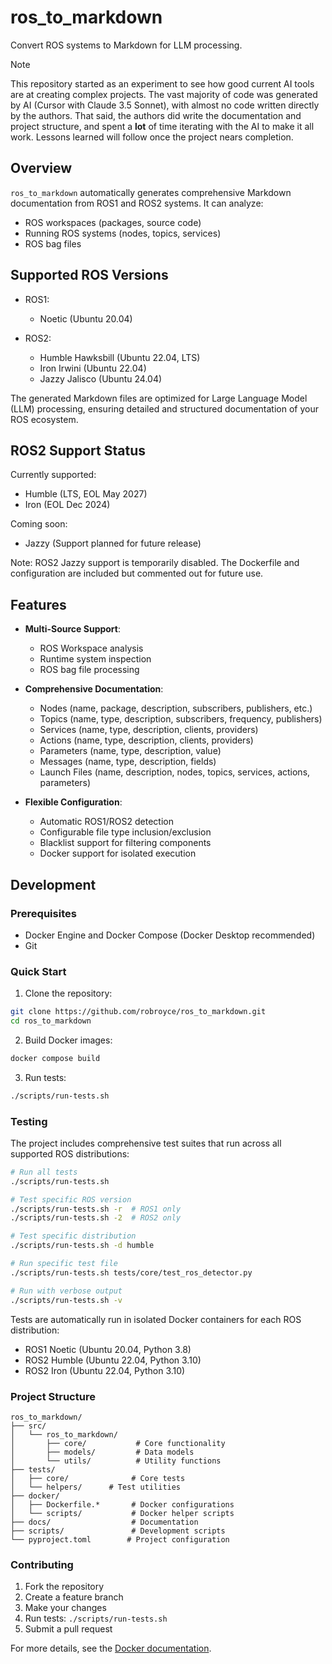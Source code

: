 # ros_to_markdown

Convert ROS systems to Markdown for LLM processing.

> [!Note]
> This repository started as an experiment to see how good current AI tools are at creating complex projects. The vast majority of code was generated by AI (Cursor with Claude 3.5 Sonnet), with almost no code written directly by the authors. That said, the authors did write the documentation and project structure, and spent a **lot** of time iterating with the AI to make it all work. Lessons learned will follow once the project nears completion.

## Overview

`ros_to_markdown` automatically generates comprehensive Markdown documentation from ROS1 and ROS2 systems. It can analyze:
- ROS workspaces (packages, source code)
- Running ROS systems (nodes, topics, services)
- ROS bag files

## Supported ROS Versions

- ROS1:
  - Noetic (Ubuntu 20.04)

- ROS2:
  - Humble Hawksbill (Ubuntu 22.04, LTS)
  - Iron Irwini (Ubuntu 22.04)
  - Jazzy Jalisco (Ubuntu 24.04)

The generated Markdown files are optimized for Large Language Model (LLM) processing, ensuring detailed and structured documentation of your ROS ecosystem.

## ROS2 Support Status

Currently supported:
- Humble (LTS, EOL May 2027)
- Iron (EOL Dec 2024)

Coming soon:
- Jazzy (Support planned for future release)

Note: ROS2 Jazzy support is temporarily disabled. The Dockerfile and configuration are included but commented out for future use.

## Features

- **Multi-Source Support**:
  - ROS Workspace analysis
  - Runtime system inspection
  - ROS bag file processing

- **Comprehensive Documentation**:
  - Nodes (name, package, description, subscribers, publishers, etc.)
  - Topics (name, type, description, subscribers, frequency, publishers)
  - Services (name, type, description, clients, providers)
  - Actions (name, type, description, clients, providers)
  - Parameters (name, type, description, value)
  - Messages (name, type, description, fields)
  - Launch Files (name, description, nodes, topics, services, actions, parameters)

- **Flexible Configuration**:
  - Automatic ROS1/ROS2 detection
  - Configurable file type inclusion/exclusion
  - Blacklist support for filtering components
  - Docker support for isolated execution

## Development

### Prerequisites

- Docker Engine and Docker Compose (Docker Desktop recommended)
- Git

### Quick Start

1. Clone the repository:
```bash
git clone https://github.com/robroyce/ros_to_markdown.git
cd ros_to_markdown
```

2. Build Docker images:
```bash
docker compose build
```

3. Run tests:
```bash
./scripts/run-tests.sh
```

### Testing

The project includes comprehensive test suites that run across all supported ROS distributions:

```bash
# Run all tests
./scripts/run-tests.sh

# Test specific ROS version
./scripts/run-tests.sh -r  # ROS1 only
./scripts/run-tests.sh -2  # ROS2 only

# Test specific distribution
./scripts/run-tests.sh -d humble

# Run specific test file
./scripts/run-tests.sh tests/core/test_ros_detector.py

# Run with verbose output
./scripts/run-tests.sh -v
```

Tests are automatically run in isolated Docker containers for each ROS distribution:
- ROS1 Noetic (Ubuntu 20.04, Python 3.8)
- ROS2 Humble (Ubuntu 22.04, Python 3.10)
- ROS2 Iron (Ubuntu 22.04, Python 3.10)

### Project Structure

```
ros_to_markdown/
├── src/
│   └── ros_to_markdown/
│       ├── core/           # Core functionality
│       ├── models/         # Data models
│       └── utils/          # Utility functions
├── tests/
│   ├── core/              # Core tests
│   └── helpers/      # Test utilities
├── docker/
│   ├── Dockerfile.*       # Docker configurations
│   └── scripts/           # Docker helper scripts
├── docs/                  # Documentation
├── scripts/               # Development scripts
└── pyproject.toml        # Project configuration
```

### Contributing

1. Fork the repository
2. Create a feature branch
3. Make your changes
4. Run tests: `./scripts/run-tests.sh`
5. Submit a pull request

For more details, see the [Docker documentation](docs/docker.md).
